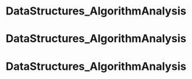 # DataStructures_AlgorithmAnalysis
# DataStructures_AlgorithmAnalysis
# DataStructures_AlgorithmAnalysis
